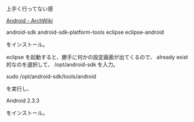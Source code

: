上手く行ってない感

[Android - ArchWiki](https://wiki.archlinux.org/index.php/Android)

android-sdk
android-sdk-platform-tools
eclipse
eclipse-android

をインストール。

eclipse を起動すると、勝手に何かの設定画面が出てくるので、 already exist 的なのを選択して、 /opt/android-sdk を入力。

sudo /opt/android-sdk/tools/android

を実行し、

Android 2.3.3

をインストール。
